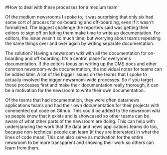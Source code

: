 #How to deal with these processes for a medium team 

Of the medium newsrooms I spoke to, it was surprising that only six had some sort of process for on-boarding and off-boarding, even if it wasn't formalized. The biggest challenge the reporters said was getting their editors to sign off on letting them make time to write up documentation. For editors, the issue wasn't so much time, but worrying about teams repeating the same things over and over again by writing separate documentation. 

The solution? Having a newsroom wiki with all the documentation for on-boarding and off-boarding. It's a central place for everyone's documentation. If the editors focus on writing up the CMS docs and other common newsroom-wide documentation, the individual notes for teams can be added later. A lot of the bigger issues on the teams that I spoke to actually involved the bigger newsroom-wide processes. So if you target these processes first and make their documentation really thorough, it can be a motivation for the newsroom to write their own documentation. 

Of the teams that had documentation, they were often data/news applications teams and had their own documentation for their projects with commented out code on Github. This could be added to the newsroom wiki so people know that it exists and is showcased so other teams can be aware of what other parts of the newsroom are doing. This can help with understanding the work that the data and news applications teams do too, because non-technical people can learn (if they are interested) in what the lines of code mean. This can also serve as motivation for the entire newsroom to be more transparent and showing their work so others can learn from them.